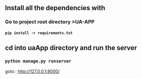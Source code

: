 ## Install all the dependencies with
### Go to project root directory  >UA-APP
#### `pip install -r requirements.txt `
## cd into uaApp directory and run the server
### `python manage.py runserver`

goto : <a href="http://127.0.0.1:8000/" target="_blank" >http://127.0.0.1:8000/</a>
